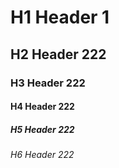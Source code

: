 # H1 Header 1
## H2 Header 222
### H3 Header 222
#### H4 Header 222
##### H5 Header 222
###### H6 Header 222
